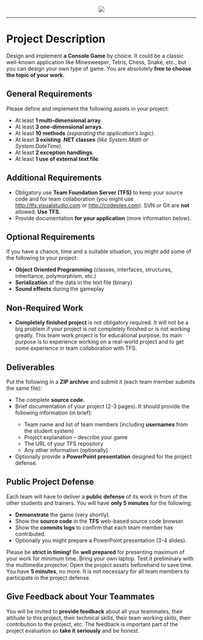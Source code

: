 <p align="center"><a href="http://academy.telerik.com/"><img src="https://raw.github.com/flextry/Telerik-Academy/master/Programming%20with%20C%23/Codes/Other/Telerik.png" /></a></p>

---

<h1>Project Description</h1>
<p>Design and implement <strong>a Console Game</strong> by choice. It could be a classic well-known application like Minesweeper, Tetris, Chess, Snake, etc., but you can design your own type of game. You are absolutely <strong>free to choose the topic of your work.</strong></p>
<h2>General Requirements</h2>
<p>Please define and implement the following assets in your project:</p>
<ul>
	<li>At least <strong>1 multi-dimensional array</strong>.</li>
	<li>At least <strong>3 one-dimensional arrays</strong>.</li>
	<li>At least <strong>10 methods</strong><i> (separating the application’s logic)</i>.</li>
	<li>At least <strong>3 existing .NET classes</strong><i> (like System.Math or System.DateTime)</i>.</li>
	<li>At least <strong>2 exception handlings</strong>.</li>
	<li>At least <strong>1 use of external text file</strong>.</li>
</ul>
<h2>Additional Requirements</h2>
<ul>
	<li>Obligatory use <strong>Team Foundation Server (TFS)</strong> to keep your source code and for team collaboration (you might use <a href="http://tfs.visualstudio.com">http://tfs.visualstudio.com</a> or <a href="http://codeplex.com">http://codeplex.com</a>). SVN or Git are <strong>not</strong> allowed. <strong>Use TFS.</strong></li>
	<li>Provide documentation <strong>for your application</strong> (more information below).</li>
</ul>
<h2>Optional Requirements</h2>
<p>If you have a chance, time and a suitable situation, you might add some of the following to your project:</p>
<ul>
	<li><strong>Object Oriented Programming</strong> (classes, interfaces, structures, inheritance, polymorphism, etc.)</li>
	<li><strong>Serialization</strong> of the data in the text file (binary)</li>
	<li><strong>Sound effects</strong> during the gameplay</li>
</ul>
<h2>Non-Required Work</h2>
<ul>
	<li><strong>Completely finished project</strong> is not obligatory required. It will not be a big problem if your project is not completely finished or is not working greatly. This team work project is for educational purpose. Its main purpose is to experience working on a real-world project and to get some experience in team collaboration with TFS. </li>
</ul>
<h2>Deliverables</h2>
<p>Put the following in a <strong>ZIP archive</strong> and submit it (each team member submits the same file):</p>
<ul>
	<li>The complete <strong>source code.</strong></li>
	<li>Brief documentation of your project (2-3 pages). It should provide the following information (in brief):</li>
	<ul>
		<li>Team name and list of team members (including <strong>usernames</strong> from the student system)</li>
		<li>Project explanation – describe your game</li>
		<li>The URL of your TFS repository</li>
		<li>Any other information (optionally)</li>
	</ul>
	<li>Optionally provide a <strong>PowerPoint presentation</strong> designed for the project defense.</li>
</ul>
<h2>Public Project Defense</h2>
<p>Each team will have to deliver a <strong>public defense</strong> of its work in from of the other students and trainers. You will have <strong>only 5 minutes</strong> for the following:</p>
<ul>
	<li><strong>Demonstrate</strong> the game (very shortly).</li>
	<li>Show the <strong>source code</strong> in the <strong>TFS</strong> web-based source code browser.</li>
	<li>Show the <strong>commits logs</strong> to confirm that each team member has contributed.</li>
	<li>Optionally you might prepare a PowerPoint presentation (3-4 slides).</li>
</ul>
<p>Please be <strong>strict in timing!</strong> Be <strong>well prepared</strong> for presenting maximum of your work for minimum time. Bring your own laptop. Test it preliminary with the multimedia projector. Open the project assets beforehand to save time. You have <strong>5 minutes</strong>, no more. It is not necessary for all team members to participate in the project defense.</p>
<h2>Give Feedback about Your Teammates</h2>
<p>You will be invited to <strong>provide feedback</strong> about all your teammates, their attitude to this project, their technical skills, their team working skills, their contribution to the project, etc. The feedback is important part of the project evaluation so <strong>take it seriously</strong> and be honest.</p>
